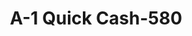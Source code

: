 ---
f_zip-code: 35801
f_state-code: AL
title: A-1 Quick Cash-580
f_phone: 256-539-2274
f_city-only: Huntsville
f_address: 2324 Memorial Pkwy Sw Huntsville
f_location-unique-id: '580'
slug: a-1-quick-cash-580
updated-on: '2024-05-30T13:46:58.046Z'
created-on: '2024-05-30T13:36:59.803Z'
published-on: '2024-05-30T13:54:32.469Z'
f_city-state: cms/city/huntsville-al.md
f_company: cms/company/a-1-quick-cash.md
f_state: cms/state/alabama.md
layout: '[payday-loan].html'
tags: payday-loan
---